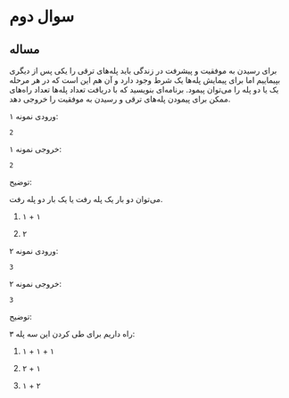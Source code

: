# سوال دوم

## مساله

برای رسیدن به موفقیت و پیشرفت در زندگی باید پله‌های ترقی را یکی پس از دیگری بپیماییم اما برای پیمایش پله‌ها یک شرط وجود دارد و آن هم این است که در هر مرحله یک یا دو پله را می‌توان پیمود. برنامه‌ای بنویسید که با دریافت تعداد پله‌ها تعداد راه‌های ممکن برای پیمودن پله‌های ترقی و رسیدن به موفقیت را خروجی دهد.

ورودی نمونه ۱:

    2

خروجی نمونه ۱:

    2

توضیح:

می‌توان دو بار یک پله رفت یا یک بار دو پله رفت.

1.  ۱ + ۱

2.  ۲

ورودی نمونه ۲:

    3

خروجی نمونه ۲:

    3

توضیح:

۳ راه داریم برای طی کردن این سه پله:

1.  ۱ +‌ ۱ +‌ ۱

2.  ۲ +‌ ۱

3.  ۱ ‌+‌ ۲
